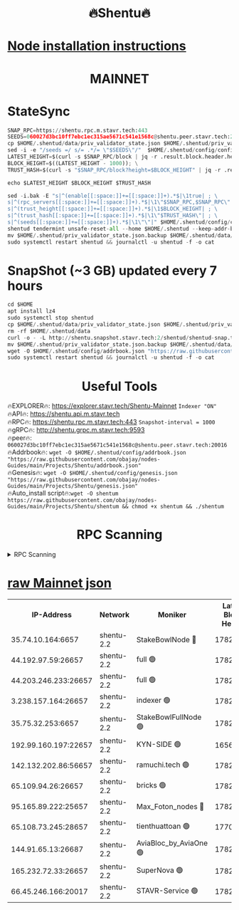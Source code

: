 <h1 align="center"> 🔥Shentu🔥</h1>

[Node installation instructions](https://github.com/obajay/nodes-Guides/tree/main/Projects/Shentu)
=
<h1 align="center"> MAINNET</h1>

# StateSync
```python
SNAP_RPC=https://shentu.rpc.m.stavr.tech:443
SEEDS=060027d3bc10ff7ebc1ec315ae5671c541e1568c@shentu.peer.stavr.tech:20016
cp $HOME/.shentud/data/priv_validator_state.json $HOME/.shentud/priv_validator_state.json.backup
sed -i -e "/seeds =/ s/= .*/= \"$SEEDS\"/"  $HOME/.shentud/config/config.toml
LATEST_HEIGHT=$(curl -s $SNAP_RPC/block | jq -r .result.block.header.height); \
BLOCK_HEIGHT=$((LATEST_HEIGHT - 1000)); \
TRUST_HASH=$(curl -s "$SNAP_RPC/block?height=$BLOCK_HEIGHT" | jq -r .result.block_id.hash)

echo $LATEST_HEIGHT $BLOCK_HEIGHT $TRUST_HASH

sed -i.bak -E "s|^(enable[[:space:]]+=[[:space:]]+).*$|\1true| ; \
s|^(rpc_servers[[:space:]]+=[[:space:]]+).*$|\1\"$SNAP_RPC,$SNAP_RPC\"| ; \
s|^(trust_height[[:space:]]+=[[:space:]]+).*$|\1$BLOCK_HEIGHT| ; \
s|^(trust_hash[[:space:]]+=[[:space:]]+).*$|\1\"$TRUST_HASH\"| ; \
s|^(seeds[[:space:]]+=[[:space:]]+).*$|\1\"\"|" $HOME/.shentud/config/config.toml
shentud tendermint unsafe-reset-all --home $HOME/.shentud --keep-addr-book
mv $HOME/.shentud/priv_validator_state.json.backup $HOME/.shentud/data/priv_validator_state.json
sudo systemctl restart shentud && journalctl -u shentud -f -o cat
```
# SnapShot (~3 GB) updated every 7 hours
```python
cd $HOME
apt install lz4
sudo systemctl stop shentud
cp $HOME/.shentud/data/priv_validator_state.json $HOME/.shentud/priv_validator_state.json.backup
rm -rf $HOME/.shentud/data
curl -o - -L http://shentu.snapshot.stavr.tech:2/shentud/shentud-snap.tar.lz4 | lz4 -c -d - | tar -x -C $HOME/.shentud --strip-components 2
mv $HOME/.shentud/priv_validator_state.json.backup $HOME/.shentud/data/priv_validator_state.json
wget -O $HOME/.shentud/config/addrbook.json "https://raw.githubusercontent.com/obajay/nodes-Guides/main/Projects/Shentu/addrbook.json"
sudo systemctl restart shentud && journalctl -u shentud -f -o cat
```

 <h1 align="center"> Useful Tools</h1>

🔥EXPLORER🔥:     https://explorer.stavr.tech/Shentu-Mainnet        `Indexer "ON"` \
🔥API🔥:          https://shentu.api.m.stavr.tech \
🔥RPC🔥:          https://shentu.rpc.m.stavr.tech:443              `Snapshot-interval = 1000` \
🔥gRPC🔥:         http://shentu.grpc.m.stavr.tech:9593 \
🔥peer🔥:         `060027d3bc10ff7ebc1ec315ae5671c541e1568c@shentu.peer.stavr.tech:20016` \
🔥Addrbook🔥:  `wget -O $HOME/.shentud/config/addrbook.json "https://raw.githubusercontent.com/obajay/nodes-Guides/main/Projects/Shentu/addrbook.json"` \
🔥Genesis🔥:  `wget -O $HOME/.shentud/config/genesis.json "https://raw.githubusercontent.com/obajay/nodes-Guides/main/Projects/Shentu/genesis.json"` \
🔥Auto_install script🔥:`wget -O shentum https://raw.githubusercontent.com/obajay/nodes-Guides/main/Projects/Shentu/shentum && chmod +x shentum && ./shentum`

<h1 align="center"> RPC Scanning</h1>

<details>
<summary>RPC Scanning</summary>

<h2 align="center"> We scan nodes in real time every 4 hours. And we provide the final result of RPC endpoints.
We cannot influence the operation of these nodes in any way. </h2>


```python
If Voting Power is higher than 0 --> then the Node is a validator of the network and may be subject to attack and be a potential threat to the chain.
```
```python
We marked such validators with a red symbol
```

</details>

[raw Mainnet json](https://rpc-check.shentum.stavr.tech/shentum/rpc-shentum-result.json)
=


<table><tr><th>IP-Address</th><th>Network</th><th>Moniker</th><th>Latest Block Height</th><th>Earliest Block Height</th><th>Catching Up</th><th>Tx Index</th><th>Voting Power</th><th>Scan Time</th></tr><tr><td>35.74.10.164:6657</td><td>shentu-2.2</td><td>StakeBowlNode 🔴</td><td>17825786</td><td>8308501</td><td>False</td><td>on</td><td>50178</td><td>2024-03-27T20:25:25.034811425UTC</td></tr><tr><td>44.192.97.59:26657</td><td>shentu-2.2</td><td>full 🟢</td><td>17825786</td><td>9786901</td><td>False</td><td>on</td><td>0</td><td>2024-03-27T20:25:21.734775013UTC</td></tr><tr><td>44.203.246.233:26657</td><td>shentu-2.2</td><td>full 🟢</td><td>17825788</td><td>9786901</td><td>False</td><td>on</td><td>0</td><td>2024-03-27T20:25:33.795063334UTC</td></tr><tr><td>3.238.157.164:26657</td><td>shentu-2.2</td><td>indexer 🟢</td><td>17825791</td><td>9786901</td><td>False</td><td>on</td><td>0</td><td>2024-03-27T20:25:51.160553777UTC</td></tr><tr><td>35.75.32.253:6657</td><td>shentu-2.2</td><td>StakeBowlFullNode 🟢</td><td>17825794</td><td>10470762</td><td>False</td><td>on</td><td>0</td><td>2024-03-27T20:26:13.115891812UTC</td></tr><tr><td>192.99.160.197:22657</td><td>shentu-2.2</td><td>KYN-SIDE 🟢</td><td>16564687</td><td>16083091</td><td>False</td><td>on</td><td>0</td><td>2024-03-27T20:27:00.796097986UTC</td></tr><tr><td>142.132.202.86:56657</td><td>shentu-2.2</td><td>ramuchi.tech 🟢</td><td>17825800</td><td>16196001</td><td>False</td><td>on</td><td>0</td><td>2024-03-27T20:26:51.083150088UTC</td></tr><tr><td>65.109.94.26:26657</td><td>shentu-2.2</td><td>bricks 🟢</td><td>17825802</td><td>16401001</td><td>False</td><td>on</td><td>0</td><td>2024-03-27T20:26:58.036556768UTC</td></tr><tr><td>95.165.89.222:25657</td><td>shentu-2.2</td><td>Max_Foton_nodes 🔴</td><td>17825795</td><td>17144052</td><td>False</td><td>on</td><td>122408</td><td>2024-03-27T20:26:19.906859750UTC</td></tr><tr><td>65.108.73.245:28657</td><td>shentu-2.2</td><td>tienthuattoan 🟢</td><td>17700110</td><td>17399930</td><td>False</td><td>on</td><td>0</td><td>2024-03-27T20:26:20.221631662UTC</td></tr><tr><td>144.91.65.13:26687</td><td>shentu-2.2</td><td>AviaBloc_by_AviaOne 🟢</td><td>17825795</td><td>17811446</td><td>False</td><td>off</td><td>0</td><td>2024-03-27T20:26:19.528151281UTC</td></tr><tr><td>165.232.72.33:26657</td><td>shentu-2.2</td><td>SuperNova 🟢</td><td>17825794</td><td>17819515</td><td>False</td><td>off</td><td>0</td><td>2024-03-27T20:26:11.852885078UTC</td></tr><tr><td>66.45.246.166:20017</td><td>shentu-2.2</td><td>STAVR-Service 🟢</td><td>17825802</td><td>17822001</td><td>False</td><td>on</td><td>0</td><td>2024-03-27T20:26:57.739046130UTC</td></tr></table>
